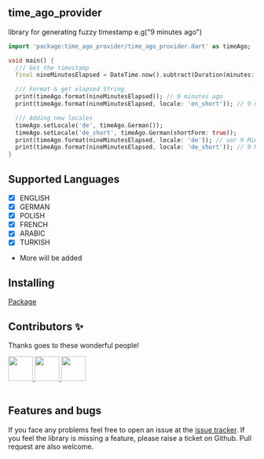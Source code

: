## time_ago_provider
library for generating fuzzy timestamp e.g("9 minutes ago")

```dart
import 'package:time_ago_provider/time_ago_provider.dart' as timeAgo;

void main() {
  /// Get the timestamp
  final nineMinutesElapsed = DateTime.now().subtract(Duration(minutes: 9));

  /// Format & get elapsed String
  print(timeAgo.format(nineMinutesElapsed)); // 9 minutes ago
  print(timeAgo.format(nineMinutesElapsed, locale: 'en_short')); // 9 min

  /// Adding new locales
  timeAgo.setLocale('de', timeAgo.German());
  timeAgo.setLocale('de_short', timeAgo.German(shortForm: true));
  print(timeAgo.format(nineMinutesElapsed, locale: 'de')); // vor 9 Minuten
  print(timeAgo.format(nineMinutesElapsed, locale: 'de_short')); // 9 Min.
}

```

## Supported Languages
- [x] ENGLISH
- [x] GERMAN
- [x] POLISH
- [x] FRENCH
- [x] ARABIC
- [x] TURKISH
- More will be added

## Installing
[Package](https://pub.dartlang.org/packages/time_ago_provider)


## Contributors ✨
Thanks goes to these wonderful people!<br>
<table>
  <tr>
    <a href="https://github.com/l7ssha">
      <img width="50" height="50" src="https://github.com/l7ssha.png">
    </a>
  </tr>
  <tr>
    <a href="https://github.com/veneno261">
      <img width="50" height="50" src="https://github.com/veneno261.png">
    </a>
  </tr>
  <tr>
    <a href="https://github.com/hacioguz">
      <img width="50" height="50" src="https://github.com/hacioguz.png">
    </a>
  </tr>
</table>



## Features and bugs
If you face any problems feel free to open an issue at the [issue tracker][tracker]. If you feel the library is missing a feature, please raise a ticket on Github. Pull request are also welcome.

[tracker]: https://github.com/BaderEddineOuaich/time_ago_provider/issues


